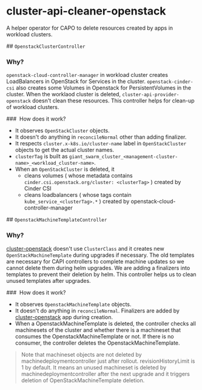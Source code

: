 # cluster-api-cleaner-openstack

A helper operator for CAPO to delete resources created by apps in workload clusters.

## `OpenstackClusterController`

### Why?

`openstack-cloud-controller-manager` in workload cluster creates LoadBalancers in OpenStack for Services in the cluster. `openstack-cinder-csi` also creates some Volumes in Openstack for PersistentVolumes in the cluster. When the worklaod cluster is deleted, `cluster-api-provider-openstack` doesn't clean these resources. This controller helps for clean-up of workload clusters.

###  How does it work?

- It observes `OpenStackCluster` objects.
- It doesn't do anything in `reconcileNormal` other than adding finalizer.
- It respects `cluster.x-k8s.io/cluster-name` label in `OpenStackCluster` objects to get the actual cluster names.
- `clusterTag` is built as `giant_swarm_cluster_<management-cluster-name>_<workload_cluster-name>`.
- When an `OpenStackCluster` is deleted, it
  - cleans volumes ( whose metadata contains `cinder.csi.openstack.org/cluster: <clusterTag>` ) created by Cinder CSI 
  - cleans loadbalancers ( whose tags contain `kube_service_<clusterTag>.*` ) created by 
    openstack-cloud-controller-manager 

## `OpenstackMachineTemplateController`

### Why?

[cluster-openstack](https://github.com/giantswarm/cluster-openstack)  doesn't use `ClusterClass` and it creates new `OpenStackMachineTemplate` during upgrades if necessary. The old templates are necessary for CAPI controllers to complete machine updates so we cannot delete them during helm upgrades. We are adding a finalizers into templates to prevent their deletion by helm. This controller helps us to clean unused templates after upgrades.

###  How does it work?

- It observes `OpenstackMachineTemplate` objects.
- It doesn't do anything in `reconcileNormal`. Finalizers are added by [cluster-openstack](https://github.com/giantswarm/cluster-openstack) app during creation.
- When a OpenstackMachineTemplate is deleted, the controller checks all machinesets of the cluster and whether there is a machineset that consumes the OpenstackMachineTemplate or not. If there is no consumer, the controller deletes the OpenstackMachineTemplate.

> Note that machineset objects are not deleted by machinedeploymentcontroller just after rollout. revisionHistoryLimit is 1 by default. It means an unused machineset is deleted by machinedeploymentcontroller
after the next upgrade and it triggers deletion of OpenStackMachineTemplate deletion.
